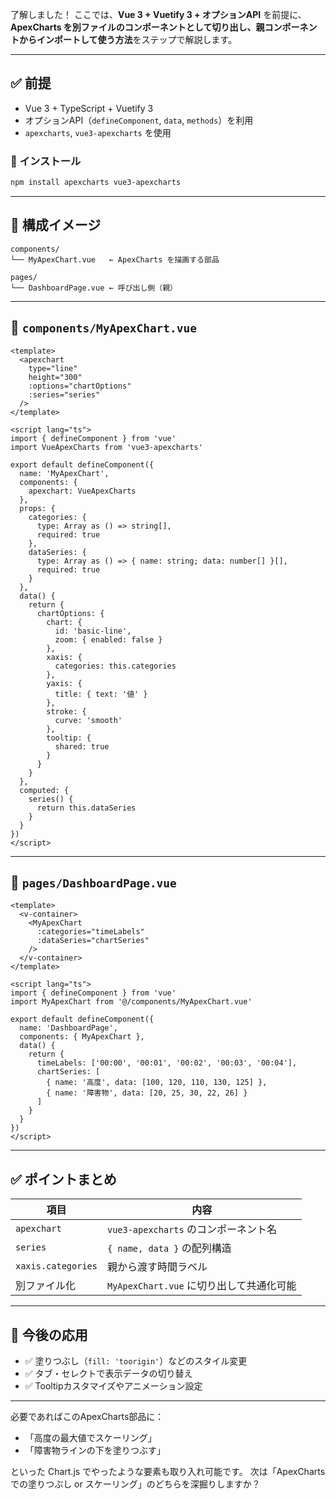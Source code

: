 了解しました！
ここでは、**Vue 3 + Vuetify 3 + オプションAPI** を前提に、**ApexCharts を別ファイルのコンポーネントとして切り出し、親コンポーネントからインポートして使う方法**をステップで解説します。

---

## ✅ 前提

* Vue 3 + TypeScript + Vuetify 3
* オプションAPI（`defineComponent`, `data`, `methods`）を利用
* `apexcharts`, `vue3-apexcharts` を使用

### 🔧 インストール

```bash
npm install apexcharts vue3-apexcharts
```

---

## 🧱 構成イメージ

```
components/
└── MyApexChart.vue   ← ApexCharts を描画する部品

pages/
└── DashboardPage.vue ← 呼び出し側（親）
```

---

## 📁 `components/MyApexChart.vue`

```vue
<template>
  <apexchart
    type="line"
    height="300"
    :options="chartOptions"
    :series="series"
  />
</template>

<script lang="ts">
import { defineComponent } from 'vue'
import VueApexCharts from 'vue3-apexcharts'

export default defineComponent({
  name: 'MyApexChart',
  components: {
    apexchart: VueApexCharts
  },
  props: {
    categories: {
      type: Array as () => string[],
      required: true
    },
    dataSeries: {
      type: Array as () => { name: string; data: number[] }[],
      required: true
    }
  },
  data() {
    return {
      chartOptions: {
        chart: {
          id: 'basic-line',
          zoom: { enabled: false }
        },
        xaxis: {
          categories: this.categories
        },
        yaxis: {
          title: { text: '値' }
        },
        stroke: {
          curve: 'smooth'
        },
        tooltip: {
          shared: true
        }
      }
    }
  },
  computed: {
    series() {
      return this.dataSeries
    }
  }
})
</script>
```

---

## 📁 `pages/DashboardPage.vue`

```vue
<template>
  <v-container>
    <MyApexChart
      :categories="timeLabels"
      :dataSeries="chartSeries"
    />
  </v-container>
</template>

<script lang="ts">
import { defineComponent } from 'vue'
import MyApexChart from '@/components/MyApexChart.vue'

export default defineComponent({
  name: 'DashboardPage',
  components: { MyApexChart },
  data() {
    return {
      timeLabels: ['00:00', '00:01', '00:02', '00:03', '00:04'],
      chartSeries: [
        { name: '高度', data: [100, 120, 110, 130, 125] },
        { name: '障害物', data: [20, 25, 30, 22, 26] }
      ]
    }
  }
})
</script>
```

---

## ✅ ポイントまとめ

| 項目                 | 内容                            |
| ------------------ | ----------------------------- |
| `apexchart`        | `vue3-apexcharts` のコンポーネント名   |
| `series`           | `{ name, data }` の配列構造        |
| `xaxis.categories` | 親から渡す時間ラベル                    |
| 別ファイル化             | `MyApexChart.vue` に切り出して共通化可能 |

---

## 🧩 今後の応用

* ✅ 塗りつぶし（`fill: 'toorigin'`）などのスタイル変更
* ✅ タブ・セレクトで表示データの切り替え
* ✅ Tooltipカスタマイズやアニメーション設定

---

必要であればこのApexCharts部品に：

* 「高度の最大値でスケーリング」
* 「障害物ラインの下を塗りつぶす」

といった Chart.js でやったような要素も取り入れ可能です。
次は「ApexChartsでの塗りつぶし or スケーリング」のどちらを深掘りしますか？
